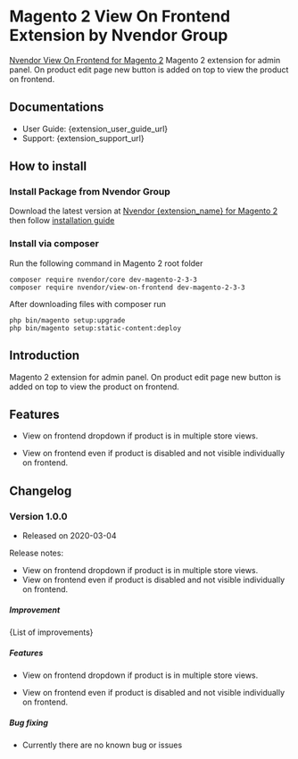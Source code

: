 # Magento 2 View On Frontend Extension by Nvendor Group

[Nvendor View On Frontend for Magento 2]({extension_url}) Magento 2 extension for admin panel. On product edit page new button is added on top to view the product on frontend. 

## Documentations

- User Guide: {extension_user_guide_url}
- Support: {extension_support_url}

## How to install

### Install Package from Nvendor Group 

Download the latest version at [Nvendor {extension_name} for Magento 2]({extension_url})
then follow [installation guide]({extension_installation_guide_url})

### Install via composer

Run the following command in Magento 2 root folder

```
composer require nvendor/core dev-magento-2-3-3
composer require nvendor/view-on-frontend dev-magento-2-3-3
```

After downloading files with composer run
```
php bin/magento setup:upgrade
php bin/magento setup:static-content:deploy
```

## Introduction

Magento 2 extension for admin panel. On product edit page new button is added on top to view the product on frontend.

## Features

- View on frontend dropdown if product is in multiple store views.

- View on frontend even if product is disabled and not visible individually on frontend. 

## Changelog

### Version 1.0.0
- Released on 2020-03-04

Release notes: 
- View on frontend dropdown if product is in multiple store views.
- View on frontend even if product is disabled and not visible individually on frontend. 

##### Improvement

{List of improvements}

##### Features

- View on frontend dropdown if product is in multiple store views.

- View on frontend even if product is disabled and not visible individually on frontend. 


##### Bug fixing

- Currently there are no known bug or issues
